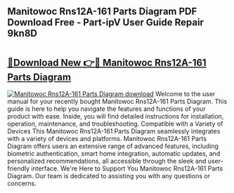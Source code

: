 ## Manitowoc Rns12A-161 Parts Diagram PDF Download Free - Part-ipV User Guide Repair 9kn8D

# <h2><a href="http://dft5x6n.blite.top/?on=Manitowoc+Rns12A-161+Parts+Diagram">🔗Download New 👉🔴 Manitowoc Rns12A-161 Parts Diagram</a></h2>

[![Manitowoc Rns12A-161 Parts Diagram download](https://i.imgur.com/lujVjoI.png)](http://dft5x6n.blite.top/?on=Manitowoc+Rns12A-161+Parts+Diagram)
Welcome to the user manual for your recently bought Manitowoc Rns12A-161 Parts Diagram. This guide is here to help you navigate the features and functions of your product with ease. Inside, you will find detailed instructions for installation, operation, maintenance, and troubleshooting. Compatible with a Variety of Devices This Manitowoc Rns12A-161 Parts Diagram seamlessly integrates with a variety of devices and platforms. Manitowoc Rns12A-161 Parts Diagram offers users an extensive range of advanced features, including biometric authentication, smart home integration, automatic updates, and personalized recommendations, all accessible through the sleek and user-friendly interface. We're Here to Support You Manitowoc Rns12A-161 Parts Diagram. Our team is dedicated to assisting you with any questions or concerns.
